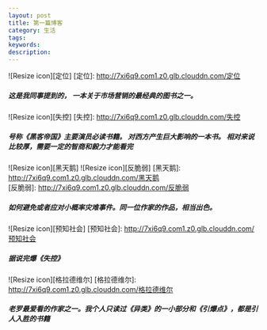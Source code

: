 ```yaml
---
layout: post
title: 第一篇博客
category: 生活
tags:
keywords:
description:
---
```


![Resize icon][定位]
[定位]: http://7xi6q9.com1.z0.glb.clouddn.com/定位
##### 这是我同事提到的， 一本关于市场营销的最经典的图书之一。       

![Resize icon][失控]
[失控]: http://7xi6q9.com1.z0.glb.clouddn.com/失控
##### 号称《黑客帝国》主要演员必读书籍。 对西方产生巨大影响的一本书。 相对来说比较厚，需要一定的智商和毅力才能看完         

![Resize icon][黑天鹅]  ![Resize icon][反脆弱]
[黑天鹅]: http://7xi6q9.com1.z0.glb.clouddn.com/黑天鹅  
[反脆弱]: http://7xi6q9.com1.z0.glb.clouddn.com/反脆弱              
##### 如何避免或者应对小概率灾难事件。同一位作家的作品，相当出色。              

![Resize icon][预知社会]
[预知社会]: http://7xi6q9.com1.z0.glb.clouddn.com/预知社会      
##### 据说完爆《失控》                     

![Resize icon][格拉德维尔]
[格拉德维尔]: http://7xi6q9.com1.z0.glb.clouddn.com/格拉德维尔         
##### 老罗最爱看的作家之一。我个人只读过《异类》的一小部分和《引爆点》，都是引人入胜的书籍    
